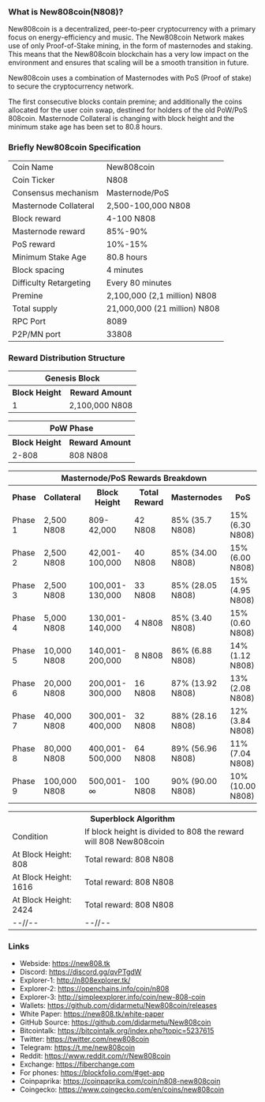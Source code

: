 ### What is New808coin(N808)?

New808coin is a decentralized, peer-to-peer cryptocurrency with a primary focus on energy-efficiency and music. The New808coin Network makes use of only Proof-of-Stake mining, in the form of masternodes and staking. This means that the New808coin blockchain has a very low impact on the environment and ensures that scaling will be a smooth transition in future.

New808coin  uses a combination of Masternodes with PoS (Proof of stake) to secure the cryptocurrency network.

The first consecutive blocks contain premine; and additionally the coins allocated for the user coin swap, destined for holders of the old PoW/PoS 808coin.
Masternode Collateral is changing with block height and the minimum stake age has been set to 80.8 hours.

### Briefly New808coin Specification
<table>
<tr><td>Coin Name</td><td>New808coin</td></tr>
<tr><td>Coin Ticker</td><td>N808</td></tr>
<tr><td>Consensus mechanism</td><td>Masternode/PoS</td></tr>
<tr><td>Masternode Collateral</td><td>2,500-100,000 N808</td></tr>
<tr><td>Block reward</td><td>4-100 N808</td></tr>
<tr><td>Masternode reward</td><td>85%-90%</td></tr>
<tr><td>PoS reward</td><td>10%-15%</td></tr>
<tr><td>Minimum Stake Age</td><td>80.8 hours</td></tr>
<tr><td>Block spacing</td><td>4 minutes</td></tr>
<tr><td>Difficulty Retargeting</td><td>Every 80 minutes</td></tr>
<tr><td>Premine</td><td>2,100,000 (2,1 million) N808</td></tr>
<tr><td>Total supply</td><td>21,000,000 (21 million) N808</td></tr>
<tr><td>RPC Port</td><td>8089</td></tr>
<tr><td>P2P/MN port</td><td>33808</td></tr>
</table>


### Reward Distribution Structure

<table>
<th colspan=4>Genesis Block</th>
<tr><th>Block Height</th><th>Reward Amount</th></tr>
<tr><td>1</td><td>2,100,000 N808</td></tr>
</table>

<table>
<th colspan=4>PoW Phase</th>
<tr><th>Block Height</th><th>Reward Amount</th></tr>
<tr><td>2-808</td><td>808 N808</td></tr>
</table>

<table>
<th colspan=6>Masternode/PoS Rewards Breakdown</th>
<tr><th>Phase</th><th>Collateral</th><th>Block Height</th><th>Total Reward</th><th>Masternodes</th><th>PoS</th></tr>
<tr><td>Phase 1</td><td>2,500 N808</td><td>809-42,000</td><td>42 N808</td><td>85% (35.7 N808)</td><td>15% (6.30 N808)</td></tr>
<tr><td>Phase 2</td><td>2,500 N808</td><td>42,001-100,000</td><td>40 N808</td><td>85% (34.00 N808)</td><td>15% (6.00 N808)</td></tr>
<tr><td>Phase 3</td><td>2,500 N808</td><td>100,001-130,000</td><td>33 N808</td><td>85% (28.05 N808)</td><td>15% (4.95 N808)</td></tr>
<tr><td>Phase 4</td><td>5,000 N808</td><td>130,001-140,000</td><td>4 N808</td><td>85% (3.40 N808)</td><td>15% (0.60 N808)</td></tr>
<tr><td>Phase 5</td><td>10,000 N808</td><td>140,001-200,000</td><td>8 N808</td><td>86% (6.88 N808)</td><td>14% (1.12 N808)</td></tr>
<tr><td>Phase 6</td><td>20,000 N808</td><td>200,001-300,000</td><td>16 N808</td><td>87% (13.92 N808)</td><td>13% (2.08 N808)</td></tr>
<tr><td>Phase 7</td><td>40,000 N808</td><td>300,001-400,000</td><td>32 N808</td><td>88% (28.16 N808)</td><td>12% (3.84 N808)</td></tr>
<tr><td>Phase 8</td><td>80,000 N808</td><td>400,001-500,000</td><td>64 N808</td><td>89% (56.96 N808)</td><td>11% (7.04 N808)</td></tr>
<tr><td>Phase 9</td><td>100,000 N808</td><td>500,001- ∞</td><td>100 N808</td><td>90% (90.00 N808)</td><td>10% (10.00 N808)</td></tr>
</table>

<table>
<th colspan=4>Superblock Algorithm</th>
<tr><td>Condition</td><td>If block height is divided to 808 the reward will 808 New808coin</td></tr>
<tr><td>At Block Height: 808</td><td>Total reward: 808 N808 </td></tr>
<tr><td>At Block Height: 1616</td><td>Total reward: 808 N808 </td></tr>
<tr><td>At Block Height: 2424</td><td>Total reward: 808 N808 </td></tr>
<tr><td>--//--</td><td>--//--</td></tr>
</table>

### Links

* Webside: https://new808.tk
* Discord: https://discord.gg/qvPTgdW
* Explorer-1: http://n808explorer.tk/
* Explorer-2: https://openchains.info/coin/n808
* Explorer-3: http://simpleexplorer.info/coin/new-808-coin
* Wallets: https://github.com/didarmetu/New808coin/releases
* White Paper: https://new808.tk/white-paper
* GitHub Source: https://github.com/didarmetu/New808coin
* Bitcointalk: https://bitcointalk.org/index.php?topic=5237615
* Twitter: https://twitter.com/new808coin
* Telegram: https://t.me/new808coin
* Reddit: https://www.reddit.com/r/New808coin
* Exchange: https://fiberchange.com
* For phones: https://blockfolio.com/#get-app
* Coinpaprika: https://coinpaprika.com/coin/n808-new808coin
* Coingecko: https://www.coingecko.com/en/coins/new808coin